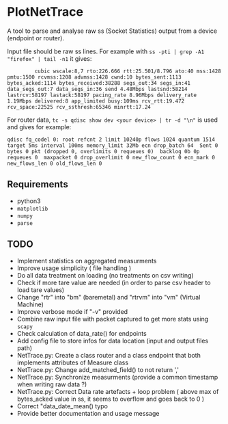 # PlotNetTrace

A tool to parse and analyse raw ss (Socket Statistics) output from a device (endpoint or router).

Input file should be raw ss lines. For example with `ss -pti | grep -A1 "firefox" | tail -n1` it gives:
```
         cubic wscale:8,7 rto:226.666 rtt:25.501/8.796 ato:40 mss:1428 pmtu:1500 rcvmss:1208 advmss:1428 cwnd:10 bytes_sent:1113 bytes_acked:1114 bytes_received:38288 segs_out:34 segs_in:41 data_segs_out:7 data_segs_in:36 send 4.48Mbps lastsnd:58214 lastrcv:58197 lastack:58197 pacing_rate 8.96Mbps delivery_rate 1.19Mbps delivered:8 app_limited busy:109ms rcv_rtt:19.472 rcv_space:22525 rcv_ssthresh:65346 minrtt:17.24
```

For router data, `tc -s qdisc show dev <your device> | tr -d "\n"` is used and gives for example:
```
qdisc fq_codel 0: root refcnt 2 limit 10240p flows 1024 quantum 1514 target 5ms interval 100ms memory_limit 32Mb ecn drop_batch 64  Sent 0 bytes 0 pkt (dropped 0, overlimits 0 requeues 0)  backlog 0b 0p requeues 0  maxpacket 0 drop_overlimit 0 new_flow_count 0 ecn_mark 0  new_flows_len 0 old_flows_len 0
```

## Requirements

* python3
* `matplotlib`
* `numpy`
* `parse`

## TODO
* Implement statistics on aggregated measurments
* Improve usage simplicity ( file handling )
* Do all data treatment on loading  (no treatments on csv writing)
* Check if more tare value are needed (in order to parse csv header to load tare values)
* Change "rtr" into "bm" (baremetal) and "rtrvm" into "vm" (Virtual Machine)
* Improve verbose mode if "-v" provided
* Combine raw input file with packet captured to get more stats using `scapy`
* Check calculation of data_rate() for endpoints
* Add config file to store infos for data location (input and output files path)
* NetTrace.py: Create a class router and a class endpoint that both implements attributes of Measure class
* NetTrace.py: Change add_matched_field() to not return ','
* NetTrace.py: Synchronize measurments (provide a common timestamp when writing raw data ?)
* NetTrace.py: Correct Data rate artefacts + loop problem ( above max of bytes_acked value in ss, it seems to overflow and goes back to 0 )
* Correct "data_date_mean() typo
* Provide better documentation and usage message
